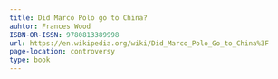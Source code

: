 ```yaml
---
title: Did Marco Polo go to China?
auhtor: Frances Wood
ISBN-OR-ISSN: 9780813389998
url: https://en.wikipedia.org/wiki/Did_Marco_Polo_Go_to_China%3F
page-location: controversy
type: book
---
```


